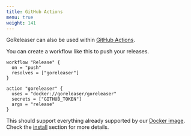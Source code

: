 ```yaml
---
title: GitHub Actions
menu: true
weight: 141
---
```


GoReleaser can also be used within [GitHub Actions][actions].

You can create a workflow like this to push your releases.

```t
workflow "Release" {
  on = "push"
  resolves = ["goreleaser"]
}

action "goreleaser" {
  uses = "docker://goreleaser/goreleaser"
  secrets = ["GITHUB_TOKEN"]
  args = "release"
}
```

This should support everything already supported by our [Docker image][docker].
Check the [install](/install) section for more details.

[actions]: https://github.com/features/actions
[docker]: https://hub.docker.com/r/goreleaser/goreleaser
